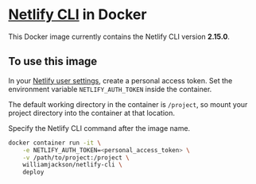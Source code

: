 # [Netlify CLI][a] in Docker

This Docker image currently contains the Netlify CLI version **2.15.0**.

## To use this image

In your [Netlify user settings][b], create a personal access token. Set the environment variable `NETLIFY_AUTH_TOKEN`
inside the container.

The default working directory in the container is `/project`, so mount your project directory into the container at that
location.

Specify the Netlify CLI command after the image name.

```bash
docker container run -it \
    -e NETLIFY_AUTH_TOKEN=<personal_access_token> \
    -v /path/to/project:/project \
    williamjackson/netlify-cli \
    deploy
```

[a]: https://github.com/netlify/cli/
[b]: https://app.netlify.com/user/applications
